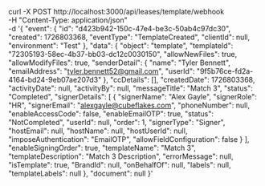 curl -X POST http://localhost:3000/api/leases/template/webhook \
  -H "Content-Type: application/json" \
  -d '{
    "event": {
      "id": "d423b942-150c-47e4-be3c-50ab4c97dc30",
      "created": 1726803368,
      "eventType": "TemplateCreated",
      "clientId": null,
      "environment": "Test"
    },
    "data": {
      "object": "template",
      "templateId": "72305193-58ec-4b37-bb03-dc12c0030150",
      "allowNewFiles": true,
      "allowModifyFiles": true,
      "senderDetail": {
        "name": "Tyler Bennett",
        "emailAddress": "tyler.bennett52@gmail.com",
        "userId": "9f5b76ce-fd2a-4164-bd24-9eb07ae207d3"
      },
      "ccDetails": [],
      "createdDate": 1726803368,
      "activityDate": null,
      "activityBy": null,
      "messageTitle": "Match 3",
      "status": "Completed",
      "signerDetails": [
        {
          "signerName": "Alex Gayle",
          "signerRole": "HR",
          "signerEmail": "alexgayle@cubeflakes.com",
          "phoneNumber": null,
          "enableAccessCode": false,
          "enableEmailOTP": true,
          "status": "NotCompleted",
          "userId": null,
          "order": 1,
          "signerType": "Signer",
          "hostEmail": null,
          "hostName": null,
          "hostUserId": null,
          "imposeAuthentication": "EmailOTP",
          "allowFieldConfiguration": false
        }
      ],
      "enableSigningOrder": true,
      "templateName": "Match 3",
      "templateDescription": "Match 3 Description",
      "errorMessage": null,
      "isTemplate": true,
      "BrandId": null,
      "onBehalfOf": null,
      "labels": null,
      "templateLabels": null
    },
    "document": null
  }'

